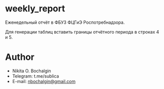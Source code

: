 # weekly_report
Еженедельный отчёт в ФБУЗ ФЦГиЭ Роспотребнадзора.

Для генерации таблиц вставить границы отчётного периода в строках 4 и 5.

# Author
* Nikita O. Bochalgin
* Telegram: t.me/sublica
* E-mail: nbochalgin@gmail.com

